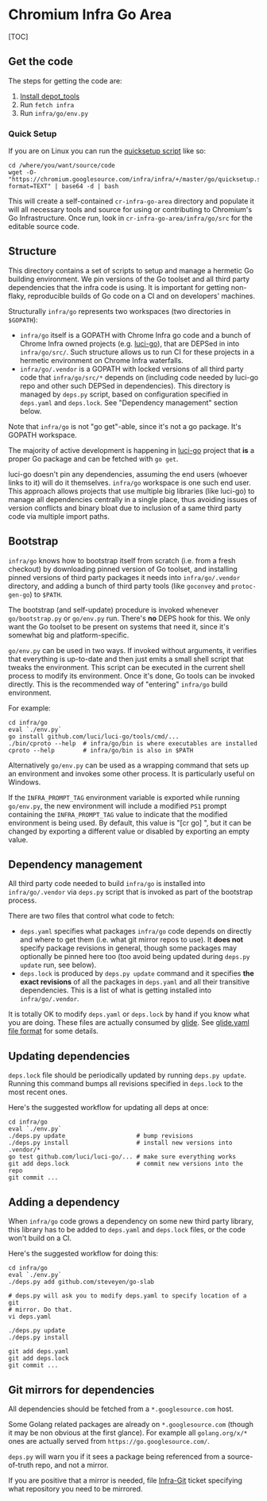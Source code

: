 # Chromium Infra Go Area

[TOC]


## Get the code

The steps for getting the code are:

 1. [Install depot_tools](https://www.chromium.org/developers/how-tos/install-depot-tools)
 1. Run `fetch infra`
 1. Run `infra/go/env.py`


### Quick Setup

If you are on Linux you can run the [quicksetup script](quicksetup.sh) like so:

```shell
cd /where/you/want/source/code
wget -O- "https://chromium.googlesource.com/infra/infra/+/master/go/quicksetup.sh?format=TEXT" | base64 -d | bash
```

This will create a self-contained `cr-infra-go-area` directory and populate it
will all necessary tools and source for using or contributing to Chromium's Go
Infrastructure. Once run, look in `cr-infra-go-area/infra/go/src` for the
editable source code.


## Structure

This directory contains a set of scripts to setup and manage a hermetic Go
building environment. We pin versions of the Go toolset and all third party
dependencies that the infra code is using. It is important for getting
non-flaky, reproducible builds of Go code on a CI and on developers' machines.

Structurally `infra/go` represents two workspaces (two directories in
`$GOPATH`):

   * `infra/go` itself is a GOPATH with Chrome Infra go code and a bunch of
     Chrome Infra owned projects (e.g. [luci-go](https://github.com/luci/luci-go)),
     that are DEPSed in into `infra/go/src/`. Such structure allows us to run CI
     for these projects in a hermetic environment on Chrome Infra waterfalls.
   * `infra/go/.vendor` is a GOPATH with locked versions of all third party code
     that `infra/go/src/*` depends on (including code needed by luci-go repo and
     other such DEPSed in dependencies). This directory is managed by `deps.py`
     script, based on configuration specified in `deps.yaml` and `deps.lock`.
     See "Dependency management" section below.

Note that `infra/go` is not "go get"-able, since it's not a go package. It's
GOPATH workspace.

The majority of active development is happening in
[luci-go](https://github.com/luci/luci-go) project that **is** a proper Go
package and can be fetched with `go get`.

luci-go doesn't pin any dependencies, assuming the end users (whoever links to
it) will do it themselves. `infra/go` workspace is one such end user. This
approach allows projects that use multiple big libraries (like luci-go) to
manage all dependencies centrally in a single place, thus avoiding issues of
version conflicts and binary bloat due to inclusion of a same third party code
via multiple import paths.


## Bootstrap

`infra/go` knows how to bootstrap itself from scratch (i.e. from a fresh
checkout) by downloading pinned version of Go toolset, and installing pinned
versions of third party packages it needs into `infra/go/.vendor` directory, and
adding a bunch of third party tools (like `goconvey` and `protoc-gen-go`) to
`$PATH`.

The bootstrap (and self-update) procedure is invoked whenever `go/bootstrap.py`
or `go/env.py` run. There's **no** DEPS hook for this. We only want the Go
toolset to be present on systems that need it, since it's somewhat big and
platform-specific.

`go/env.py` can be used in two ways. If invoked without arguments, it verifies
that everything is up-to-date and then just emits a small shell script that
tweaks the environment. This script can be executed in the current shell
process to modify its environment. Once it's done, Go tools can be invoked
directly. This is the recommended way of "entering" `infra/go` build
environment.

For example:

```shell
cd infra/go
eval `./env.py`
go install github.com/luci/luci-go/tools/cmd/...
./bin/cproto --help  # infra/go/bin is where executables are installed
cproto --help        # infra/go/bin is also in $PATH
```

Alternatively `go/env.py` can be used as a wrapping command that sets up an
environment and invokes some other process. It is particularly useful on
Windows.

If the `INFRA_PROMPT_TAG` environment variable is exported while running
`go/env.py`, the new environment will include a modified `PS1` prompt containing
the `INFRA_PROMPT_TAG` value to indicate that the modified environment is being
used. By default, this value is "[cr go] ", but it can be changed by exporting
a different value or disabled by exporting an empty value.

## Dependency management

All third party code needed to build `infra/go` is installed into
`infra/go/.vendor` via `deps.py` script that is invoked as part of the bootstrap
process.

There are two files that control what code to fetch:

   * `deps.yaml` specifies what packages `infra/go` code depends on directly and
     where to get them (i.e. what git mirror repos to use). It **does not**
     specify package revisions in general, though some packages may optionally
     be pinned here too (too avoid being updated during `deps.py update` run,
     see below).
   * `deps.lock` is produced by `deps.py update` command and it specifies
     **the exact revisions** of all the packages in `deps.yaml` and all their
     transitive dependencies. This is a list of what is getting installed into
     `infra/go/.vendor`.

It is totally OK to modify `deps.yaml` or `deps.lock` by hand if you know what
you are doing. These files are actually consumed by [glide](http://glide.sh/).
See [glide.yaml file format](https://glide.readthedocs.org/en/latest/glide.yaml/)
for some details.


## Updating dependencies

`deps.lock` file should be periodically updated by running `deps.py update`.
Running this command bumps all revisions specified in `deps.lock` to the most
recent ones.

Here's the suggested workflow for updating all deps at once:

```shell
cd infra/go
eval `./env.py`
./deps.py update                    # bump revisions
./deps.py install                   # install new versions into .vendor/*
go test github.com/luci/luci-go/... # make sure everything works
git add deps.lock                   # commit new versions into the repo
git commit ...
```


## Adding a dependency

When `infra/go` code grows a dependency on some new third party library, this
library has to be added to `deps.yaml` and `deps.lock` files, or the code won't
build on a CI.

Here's the suggested workflow for doing this:

```shell
cd infra/go
eval `./env.py`
./deps.py add github.com/steveyen/go-slab

# deps.py will ask you to modify deps.yaml to specify location of a git
# mirror. Do that.
vi deps.yaml

./deps.py update
./deps.py install

git add deps.yaml
git add deps.lock
git commit ...
```


## Git mirrors for dependencies

All dependencies should be fetched from a `*.googlesource.com` host.

Some Golang related packages are already on `*.googlesource.com` (though it may
be non obvious at the first glance). For example all `golang.org/x/*` ones are
actually served from `https://go.googlesource.com/`.

`deps.py` will warn you if it sees a package being referenced from
a source-of-truth repo, and not a mirror.

If you are positive that a mirror is needed, file
[Infra-Git](https://bugs.chromium.org/p/chromium/issues/entry?template=Infra-Git)
ticket specifying what repository you need to be mirrored.
